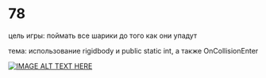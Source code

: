 # 78
цель игры: поймать все шарики до того как они упадут

тема: использование rigidbody и public static int, а также OnCollisionEnter

[![IMAGE ALT TEXT HERE](https://img.youtube.com/vi/7nCoNtRwS08/0.jpg)](https://youtu.be/7nCoNtRwS08)

